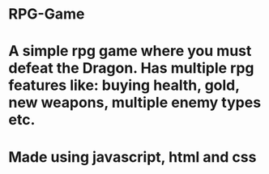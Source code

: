 # RPG-Game
# A simple rpg game where you must defeat the Dragon. Has multiple rpg features like: buying health, gold, new weapons, multiple enemy types etc.
# Made using javascript, html and css

